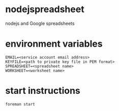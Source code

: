 nodejspreadsheet
================

nodejs and Google spreadsheets

# environment variables

```
EMAIL=<service account email address>
KEYFILE=<path to private key file in PEM format>
SPREADSHEET=<spreadsheet name>
WORKSHEET=<worksheet name>
```

# start instructions

```
foreman start
```
